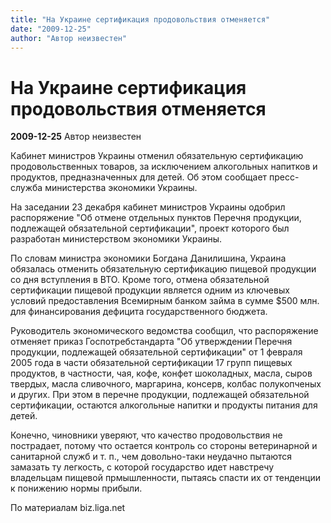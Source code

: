 ```yaml
---
title: "На Украине сертификация продовольствия отменяется"
date: "2009-12-25"
author: "Автор неизвестен"
---
```


# На Украине сертификация продовольствия отменяется

**2009-12-25** Автор неизвестен

Кабинет министров Украины отменил обязательную сертификацию продовольственных товаров, за исключением алкогольных напитков и продуктов, предназначенных для детей. Об этом сообщает пресс-служба министерства экономики Украины.

На заседании 23 декабря кабинет министров Украины одобрил распоряжение "Об отмене отдельных пунктов Перечня продукции, подлежащей обязательной сертификации", проект которого был разработан министерством экономики Украины.

По словам министра экономики Богдана Данилишина, Украина обязалась отменить обязательную сертификацию пищевой продукции со дня вступления в ВТО. Кроме того, отмена обязательной сертификации пищевой продукции является одним из ключевых условий предоставления Всемирным банком займа в сумме $500 млн. для финансирования дефицита государственного бюджета.

Руководитель экономического ведомства сообщил, что распоряжение отменяет приказ Госпотребстандарта "Об утверждении Перечня продукции, подлежащей обязательной сертификации" от 1 февраля 2005 года в части обязательной сертификации 17 групп пищевых продуктов, в частности, чая, кофе, конфет шоколадных, масла, сыров твердых, масла сливочного, маргарина, консерв, колбас полукопченых и других. При этом в перечне продукции, подлежащей обязательной сертификации, остаются алкогольные напитки и продукты питания для детей.

Конечно, чиновники уверяют, что качество продовольствия не пострадает, потому что остается контроль со стороны ветеринарной и санитарной служб и т. п., чем довольно-таки неудачно пытаются замазать ту легкость, с которой государство идет навстречу владельцам пищевой прмышленности, пытаясь спасти их от тенденции к понижению нормы прибыли.

По материалам biz.liga.net